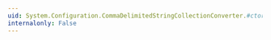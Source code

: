 ```yaml
---
uid: System.Configuration.CommaDelimitedStringCollectionConverter.#ctor
internalonly: False
---
```

